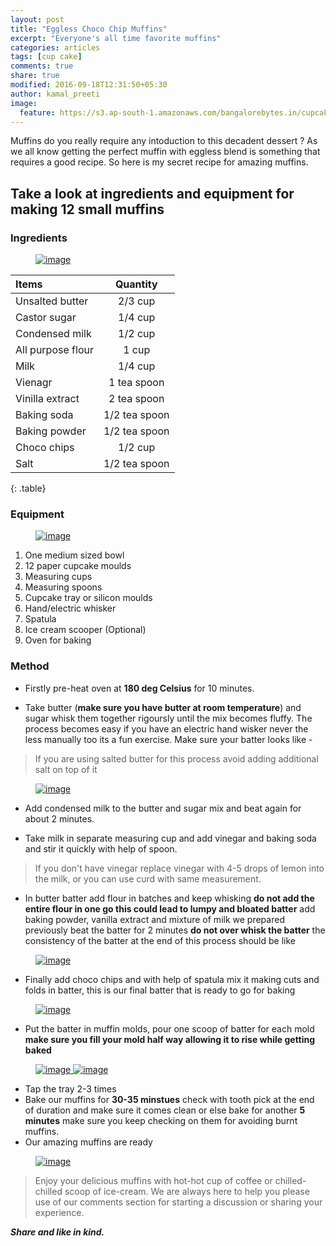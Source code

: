```yaml
---
layout: post
title: "Eggless Choco Chip Muffins"
excerpt: "Everyone's all time favorite muffins"
categories: articles
tags: [cup cake]
comments: true
share: true
modified: 2016-09-18T12:31:50+05:30
author: kamal_preeti
image:
  feature: https://s3.ap-south-1.amazonaws.com/bangalorebytes.in/cupcakerecipe/header.jpg
---
```


Muffins do you really require any intoduction to this decadent dessert ? As we all know getting the perfect muffin with eggless blend is something that requires a good recipe. So here is my secret recipe for amazing muffins.

## Take a look at ingredients and equipment for making 12 small muffins

### Ingredients

<figure>
	<a href="https://s3.ap-south-1.amazonaws.com/bangalorebytes.in/cupcakerecipe/1_ingredients.jpg"><img src="https://s3.ap-south-1.amazonaws.com/bangalorebytes.in/cupcakerecipe/1_ingredients.jpg" alt="image"></a>
</figure>

| Items | Quantity |
|:--------|:-------:|
|Unsalted butter | 2/3 cup|
|Castor sugar | 1/4 cup|
|Condensed milk | 1/2 cup|
|All purpose flour | 1 cup|
|Milk | 1/4 cup|
|Vienagr | 1 tea spoon|
|Vinilla extract | 2 tea spoon|
|Baking soda | 1/2 tea spoon|
|Baking powder | 1/2 tea spoon|
|Choco chips | 1/2 cup|
|Salt| 1/2 tea spoon|
{: .table}

### Equipment

<figure>
	<a href="https://s3.ap-south-1.amazonaws.com/bangalorebytes.in/cupcakerecipe/2_equipment.jpg"><img src="https://s3.ap-south-1.amazonaws.com/bangalorebytes.in/cupcakerecipe/2_equipment.jpg" alt="image"></a>
</figure>

1. One medium sized bowl
2. 12 paper cupcake  moulds
3. Measuring cups
4. Measuring spoons
5. Cupcake tray or silicon moulds
6. Hand/electric whisker
7. Spatula
8. Ice cream scooper (Optional)
9. Oven for baking

### Method
* Firstly pre-heat oven at **180 deg Celsius** for 10 minutes.

* Take butter (**make sure you have butter at room temperature**) and sugar whisk them together rigoursly until the mix becomes fluffy. The process becomes easy if you have an electric hand wisker never the less manually too its a fun exercise. Make sure your batter looks like - 

> If you are using salted butter for this process avoid adding additional salt on top of it


<figure>
	<a href="https://s3.ap-south-1.amazonaws.com/bangalorebytes.in/cupcakerecipe/3_butternsugar.jpg"><img src="https://s3.ap-south-1.amazonaws.com/bangalorebytes.in/cupcakerecipe/3_butternsugar.jpg" alt="image"></a>
</figure>

* Add condensed milk to the butter and sugar mix and beat again for about 2 minutes.

* Take milk in separate measuring cup and add vinegar and baking soda and stir it quickly with help of spoon.

> If you don't have vinegar replace vinegar with 4-5 drops of lemon into the milk, or you can use curd with same measurement.

* In butter batter add flour in batches and keep whisking **do not add the entire flour in one go this could lead to lumpy and bloated batter** add baking powder, vanilla extract and mixture of milk we prepared previously beat the batter for 2 minutes **do not over whisk the batter** the consistency of the batter at the end of this process should be like

<figure>
	<a href="https://s3.ap-south-1.amazonaws.com/bangalorebytes.in/cupcakerecipe/4_flournmilk.jpg"><img src="https://s3.ap-south-1.amazonaws.com/bangalorebytes.in/cupcakerecipe/4_flournmilk.jpg" alt="image"></a>
</figure>

* Finally add choco chips and with help of spatula mix it making cuts and folds in batter, this is our final batter that is ready to go for baking

<figure>
	<a href="https://s3.ap-south-1.amazonaws.com/bangalorebytes.in/cupcakerecipe/5_finalmix.jpg"><img src="https://s3.ap-south-1.amazonaws.com/bangalorebytes.in/cupcakerecipe/5_finalmix.jpg" alt="image"></a>
</figure>

* Put the batter in muffin molds, pour one scoop of batter for each mold **make sure you fill your mold half way allowing it to rise while getting baked**

<figure>
	<a href="https://s3.ap-south-1.amazonaws.com/bangalorebytes.in/cupcakerecipe/7_pourmix.jpg">
		<img src="https://s3.ap-south-1.amazonaws.com/bangalorebytes.in/cupcakerecipe/7_pourmix.jpg" alt="image">
	</a>
	<a href="https://s3.ap-south-1.amazonaws.com/bangalorebytes.in/cupcakerecipe/8_filledmix.jpg">
	<img src="https://s3.ap-south-1.amazonaws.com/bangalorebytes.in/cupcakerecipe/8_filledmix.jpg" alt="image">
	</a>
</figure>

* Tap the tray 2-3 times
* Bake our muffins for **30-35 minstues** check with tooth pick at the end of duration and make sure it comes clean or else bake for another **5 minutes** make sure you keep checking on them for avoiding burnt muffins.
* Our amazing muffins are ready 

<figure>
	<a href="https://s3.ap-south-1.amazonaws.com/bangalorebytes.in/cupcakerecipe/9_bakedproduct.jpg">
		<img src="https://s3.ap-south-1.amazonaws.com/bangalorebytes.in/cupcakerecipe/9_bakedproduct.jpg" alt="image">
	</a>
</figure>


> Enjoy your delicious muffins with hot-hot cup of coffee or chilled-chilled scoop of ice-cream. 
We are always here to help you please use of our comments section for starting a discussion or sharing your experience.

_**Share and like in kind.**_

